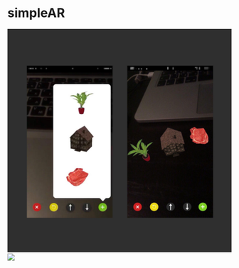 # simpleAR

<img src="https://github.com/metahash/simpleAR/blob/master/intro.png?raw=true">
<img src="https://github.com/metahash/simpleAR/blob/master/gifIntro.GIF?raw=true">
